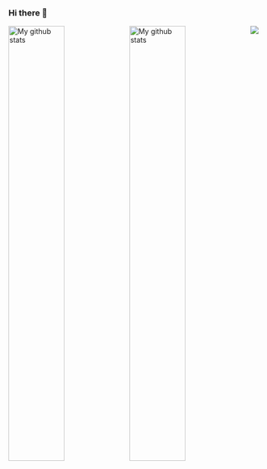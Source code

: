 ### Hi there 👋

<img align="left" width="47%" src="https://github-readme-streak-stats.herokuapp.com?user=Lourdest812&theme=vue-dark&hide_border=true&date_format=M%20j%5B%2C%20Y%5D" alt="My github stats" />

<img align="left" width="47%" src="https://github-readme-stats.vercel.app/api?username=Lourdest812&show_icons=true&include_all_commits=true&theme=cobalt&hide_border=true" alt="My github stats" /> 

<img align="center" src="https://github-readme-stats.vercel.app/api/top-langs/?username=Lourdest812&layout=compact&theme=cobalt&hide_border=true" />

<!--
**Lourdest812/Lourdest812** is a ✨ _special_ ✨ repository because its `README.md` (this file) appears on your GitHub profile.

Here are some ideas to get you started:

- 🔭 I’m currently working on ...
- 🌱 I’m currently learning ...
- 👯 I’m looking to collaborate on ...
- 🤔 I’m looking for help with ...
- 💬 Ask me about ...
- 📫 How to reach me: ...
- 😄 Pronouns: ...
- ⚡ Fun fact: ...
-->
